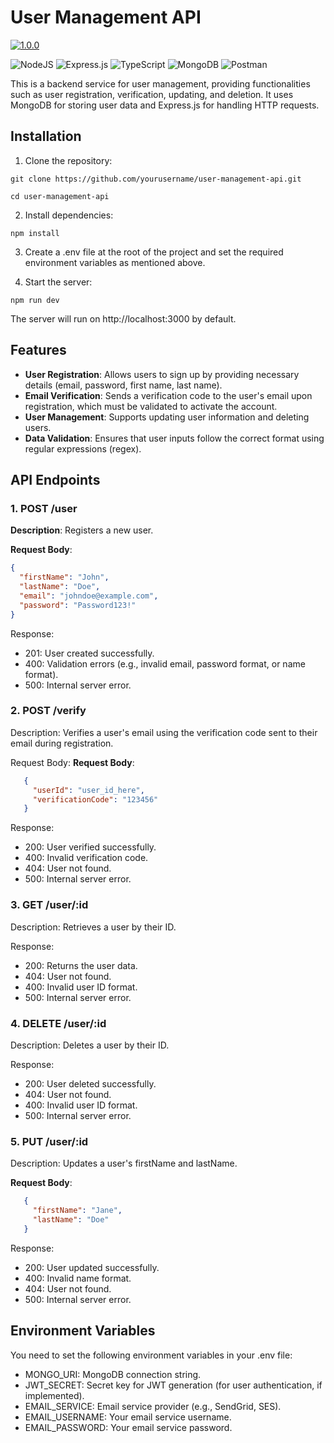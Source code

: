 # User Management API

[![1.0.0](https://img.shields.io/badge/version-1.0.0-blue)](#)

![NodeJS](https://img.shields.io/badge/node.js-6DA55F?style=for-the-badge&logo=node.js&logoColor=white) ![Express.js](https://img.shields.io/badge/express.js-%23404d59.svg?style=for-the-badge&logo=express&logoColor=%2361DAFB) ![TypeScript](https://img.shields.io/badge/typescript-%23007ACC.svg?style=for-the-badge&logo=typescript&logoColor=white) ![MongoDB](https://img.shields.io/badge/MongoDB-%234ea94b.svg?style=for-the-badge&logo=mongodb&logoColor=white) ![Postman](https://img.shields.io/badge/Postman-FF6C37?style=for-the-badge&logo=postman&logoColor=white)

This is a backend service for user management, providing functionalities such as user registration, verification, updating, and deletion. It uses MongoDB for storing user data and Express.js for handling HTTP requests.

## Installation
1. Clone the repository:
```
git clone https://github.com/yourusername/user-management-api.git

cd user-management-api
````
2. Install dependencies:
```
npm install
```

3. Create a .env file at the root of the project and set the required environment variables as mentioned above.

4. Start the server:
```
npm run dev
```
The server will run on http://localhost:3000 by default.

## Features

- **User Registration**: Allows users to sign up by providing necessary details (email, password, first name, last name).
- **Email Verification**: Sends a verification code to the user's email upon registration, which must be validated to activate the account.
- **User Management**: Supports updating user information and deleting users.
- **Data Validation**: Ensures that user inputs follow the correct format using regular expressions (regex).

## API Endpoints

### 1. **POST /user**
   **Description**: Registers a new user.
   
   **Request Body**:
   ```json
   {
     "firstName": "John",
     "lastName": "Doe",
     "email": "johndoe@example.com",
     "password": "Password123!"
   }
   ```
   Response:

- 201: User created successfully.
- 400: Validation errors (e.g., invalid email, password format, or name format).
- 500: Internal server error.

### 2. **POST /verify**
Description: Verifies a user's email using the verification code sent to their email during registration.

Request Body:
   **Request Body**:
   ```json
      {
        "userId": "user_id_here",
        "verificationCode": "123456"
      }
   ```

Response:

- 200: User verified successfully.
- 400: Invalid verification code.
- 404: User not found.
- 500: Internal server error.

### 3. **GET /user/:id**
Description: Retrieves a user by their ID.

Response:

- 200: Returns the user data.
- 404: User not found.
- 400: Invalid user ID format.
- 500: Internal server error.

### 4. **DELETE /user/:id**
Description: Deletes a user by their ID.

Response:

- 200: User deleted successfully.
- 404: User not found.
- 400: Invalid user ID format.
- 500: Internal server error.

### 5. **PUT /user/:id**
Description: Updates a user's firstName and lastName.

   **Request Body**:
   ```json
      {
        "firstName": "Jane",
        "lastName": "Doe"
      }
   ```

Response:

- 200: User updated successfully.
- 400: Invalid name format.
- 404: User not found.
- 500: Internal server error.

## Environment Variables
You need to set the following environment variables in your .env file:

- MONGO_URI: MongoDB connection string.
- JWT_SECRET: Secret key for JWT generation (for user authentication, if implemented).
- EMAIL_SERVICE: Email service provider (e.g., SendGrid, SES).
- EMAIL_USERNAME: Your email service username.
- EMAIL_PASSWORD: Your email service password.